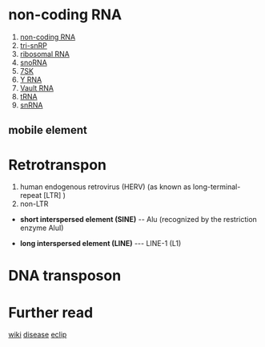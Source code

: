 # non-coding RNA
1. [non-coding RNA](https://www.genenames.org/data/genegroup/#!/group/475)
2. [tri-snRP](https://www.genenames.org/data/genegroup/#!/group/1506 )
3. [ribosomal RNA](https://www.genenames.org/data/genegroup/#!/group/848)
4. [snoRNA](https://www.genenames.org/data/genegroup/#!/group/844)
5. [7SK](https://www.genenames.org/data/genegroup/#!/group/1676)
6. [Y RNA](https://www.genenames.org/data/genegroup/#!/group/853)
7. [Vault RNA](https://www.genenames.org/data/genegroup/#!/group/852)
8. [tRNA](https://www.genenames.org/data/genegroup/#!/group/478)
9. [snRNA](https://www.genenames.org/data/genegroup/#!/group/849)

## mobile element

# Retrotranspon
1. human endogenous retrovirus (HERV) (as known as long-terminal-repeat [LTR] )
2. non-LTR
  - **short interspersed element (SINE)**
  -- Alu (recognized by the restriction enzyme AluI)

  - **long interspersed element (LINE)**
  --- LINE-1 (L1)

# DNA transposon


# Further read
[wiki](https://en.wikipedia.org/wiki/Retrotransposon#Alu_elements)
[disease](https://doi.org/doi:10.1056/NEJMra1510092)
[eclip](https://doi.org/10.1186/s13059-020-01982-9)
